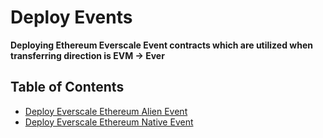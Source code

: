 # Deploy Events

**Deploying Ethereum Everscale Event contracts which are utilized when transferring direction is EVM -> Ever**

## Table of Contents

- [Deploy Everscale Ethereum Alien Event](./deployAlienEvent.md)
- [Deploy Everscale Ethereum Native Event](./deployNativeEvent.md)
